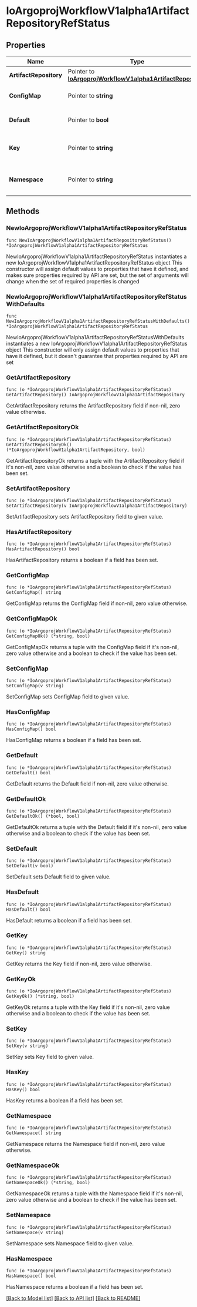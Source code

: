 # IoArgoprojWorkflowV1alpha1ArtifactRepositoryRefStatus

## Properties

Name | Type | Description | Notes
------------ | ------------- | ------------- | -------------
**ArtifactRepository** | Pointer to [**IoArgoprojWorkflowV1alpha1ArtifactRepository**](IoArgoprojWorkflowV1alpha1ArtifactRepository.md) |  | [optional] 
**ConfigMap** | Pointer to **string** | The name of the config map. Defaults to \&quot;artifact-repositories\&quot;. | [optional] 
**Default** | Pointer to **bool** | If this ref represents the default artifact repository, rather than a config map. | [optional] 
**Key** | Pointer to **string** | The config map key. Defaults to the value of the \&quot;workflows.argoproj.io/default-artifact-repository\&quot; annotation. | [optional] 
**Namespace** | Pointer to **string** | The namespace of the config map. Defaults to the workflow&#39;s namespace, or the controller&#39;s namespace (if found). | [optional] 

## Methods

### NewIoArgoprojWorkflowV1alpha1ArtifactRepositoryRefStatus

`func NewIoArgoprojWorkflowV1alpha1ArtifactRepositoryRefStatus() *IoArgoprojWorkflowV1alpha1ArtifactRepositoryRefStatus`

NewIoArgoprojWorkflowV1alpha1ArtifactRepositoryRefStatus instantiates a new IoArgoprojWorkflowV1alpha1ArtifactRepositoryRefStatus object
This constructor will assign default values to properties that have it defined,
and makes sure properties required by API are set, but the set of arguments
will change when the set of required properties is changed

### NewIoArgoprojWorkflowV1alpha1ArtifactRepositoryRefStatusWithDefaults

`func NewIoArgoprojWorkflowV1alpha1ArtifactRepositoryRefStatusWithDefaults() *IoArgoprojWorkflowV1alpha1ArtifactRepositoryRefStatus`

NewIoArgoprojWorkflowV1alpha1ArtifactRepositoryRefStatusWithDefaults instantiates a new IoArgoprojWorkflowV1alpha1ArtifactRepositoryRefStatus object
This constructor will only assign default values to properties that have it defined,
but it doesn't guarantee that properties required by API are set

### GetArtifactRepository

`func (o *IoArgoprojWorkflowV1alpha1ArtifactRepositoryRefStatus) GetArtifactRepository() IoArgoprojWorkflowV1alpha1ArtifactRepository`

GetArtifactRepository returns the ArtifactRepository field if non-nil, zero value otherwise.

### GetArtifactRepositoryOk

`func (o *IoArgoprojWorkflowV1alpha1ArtifactRepositoryRefStatus) GetArtifactRepositoryOk() (*IoArgoprojWorkflowV1alpha1ArtifactRepository, bool)`

GetArtifactRepositoryOk returns a tuple with the ArtifactRepository field if it's non-nil, zero value otherwise
and a boolean to check if the value has been set.

### SetArtifactRepository

`func (o *IoArgoprojWorkflowV1alpha1ArtifactRepositoryRefStatus) SetArtifactRepository(v IoArgoprojWorkflowV1alpha1ArtifactRepository)`

SetArtifactRepository sets ArtifactRepository field to given value.

### HasArtifactRepository

`func (o *IoArgoprojWorkflowV1alpha1ArtifactRepositoryRefStatus) HasArtifactRepository() bool`

HasArtifactRepository returns a boolean if a field has been set.

### GetConfigMap

`func (o *IoArgoprojWorkflowV1alpha1ArtifactRepositoryRefStatus) GetConfigMap() string`

GetConfigMap returns the ConfigMap field if non-nil, zero value otherwise.

### GetConfigMapOk

`func (o *IoArgoprojWorkflowV1alpha1ArtifactRepositoryRefStatus) GetConfigMapOk() (*string, bool)`

GetConfigMapOk returns a tuple with the ConfigMap field if it's non-nil, zero value otherwise
and a boolean to check if the value has been set.

### SetConfigMap

`func (o *IoArgoprojWorkflowV1alpha1ArtifactRepositoryRefStatus) SetConfigMap(v string)`

SetConfigMap sets ConfigMap field to given value.

### HasConfigMap

`func (o *IoArgoprojWorkflowV1alpha1ArtifactRepositoryRefStatus) HasConfigMap() bool`

HasConfigMap returns a boolean if a field has been set.

### GetDefault

`func (o *IoArgoprojWorkflowV1alpha1ArtifactRepositoryRefStatus) GetDefault() bool`

GetDefault returns the Default field if non-nil, zero value otherwise.

### GetDefaultOk

`func (o *IoArgoprojWorkflowV1alpha1ArtifactRepositoryRefStatus) GetDefaultOk() (*bool, bool)`

GetDefaultOk returns a tuple with the Default field if it's non-nil, zero value otherwise
and a boolean to check if the value has been set.

### SetDefault

`func (o *IoArgoprojWorkflowV1alpha1ArtifactRepositoryRefStatus) SetDefault(v bool)`

SetDefault sets Default field to given value.

### HasDefault

`func (o *IoArgoprojWorkflowV1alpha1ArtifactRepositoryRefStatus) HasDefault() bool`

HasDefault returns a boolean if a field has been set.

### GetKey

`func (o *IoArgoprojWorkflowV1alpha1ArtifactRepositoryRefStatus) GetKey() string`

GetKey returns the Key field if non-nil, zero value otherwise.

### GetKeyOk

`func (o *IoArgoprojWorkflowV1alpha1ArtifactRepositoryRefStatus) GetKeyOk() (*string, bool)`

GetKeyOk returns a tuple with the Key field if it's non-nil, zero value otherwise
and a boolean to check if the value has been set.

### SetKey

`func (o *IoArgoprojWorkflowV1alpha1ArtifactRepositoryRefStatus) SetKey(v string)`

SetKey sets Key field to given value.

### HasKey

`func (o *IoArgoprojWorkflowV1alpha1ArtifactRepositoryRefStatus) HasKey() bool`

HasKey returns a boolean if a field has been set.

### GetNamespace

`func (o *IoArgoprojWorkflowV1alpha1ArtifactRepositoryRefStatus) GetNamespace() string`

GetNamespace returns the Namespace field if non-nil, zero value otherwise.

### GetNamespaceOk

`func (o *IoArgoprojWorkflowV1alpha1ArtifactRepositoryRefStatus) GetNamespaceOk() (*string, bool)`

GetNamespaceOk returns a tuple with the Namespace field if it's non-nil, zero value otherwise
and a boolean to check if the value has been set.

### SetNamespace

`func (o *IoArgoprojWorkflowV1alpha1ArtifactRepositoryRefStatus) SetNamespace(v string)`

SetNamespace sets Namespace field to given value.

### HasNamespace

`func (o *IoArgoprojWorkflowV1alpha1ArtifactRepositoryRefStatus) HasNamespace() bool`

HasNamespace returns a boolean if a field has been set.


[[Back to Model list]](../README.md#documentation-for-models) [[Back to API list]](../README.md#documentation-for-api-endpoints) [[Back to README]](../README.md)


